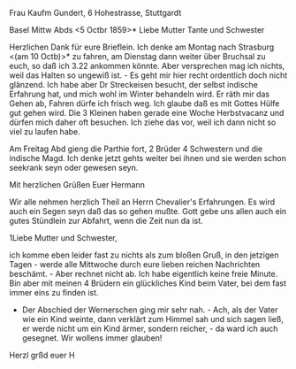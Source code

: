 Frau Kaufm Gundert, 6 Hohestrasse, Stuttgardt

 Basel Mittw Abds <5 Octbr 1859>*
Liebe Mutter Tante und Schwester

Herzlichen Dank für eure Brieflein. Ich denke am Montag nach Strasburg <(am 10 Octb)>* zu fahren, am Dienstag dann weiter über Bruchsal zu euch, so daß ich 3.22 ankommen könnte. Aber versprechen mag ich nichts, weil das Halten so ungewiß ist. - Es geht mir hier recht ordentlich doch nicht glänzend. Ich habe aber Dr Streckeisen besucht, der selbst indische Erfahrung hat, und mich wohl im Winter behandeln wird. Er räth mir das Gehen ab, Fahren dürfe ich frisch weg. Ich glaube daß es mit Gottes Hülfe gut gehen wird. 
Die 3 Kleinen haben gerade eine Woche Herbstvacanz und dürfen mich daher oft besuchen. Ich ziehe das vor, weil ich dann nicht so viel zu laufen habe.

Am Freitag Abd gieng die Parthie fort, 2 Brüder 4 Schwestern und die indische Magd. Ich denke jetzt gehts weiter bei ihnen und sie werden schon seekrank seyn oder gewesen seyn.

 Mit herzlichen Grüßen
 Euer Hermann

Wir alle nehmen herzlich Theil an Herrn Chevalier's Erfahrungen. Es wird auch ein Segen seyn daß das so gehen mußte. Gott gebe uns allen auch ein gutes Stündlein zur Abfahrt, wenn die Zeit nun da ist.



1Liebe Mutter und Schwester,

ich komme eben leider fast zu nichts als zum bloßen Gruß, in den jetzigen Tagen - werde alle Mittwoche durch eure lieben reichen Nachrichten beschämt. - Aber rechnet nicht ab. Ich habe eigentlich keine freie Minute. Bin aber mit meinen 4 Brüdern ein glückliches Kind beim Vater, bei dem fast immer eins zu finden ist.

- Der Abschied der Wernerschen ging mir sehr nah. - Ach, als der Vater wie ein Kind weinte, dann verklärt zum Himmel sah und sich sagen ließ, er werde nicht um ein Kind ärmer, sondern reicher, - da ward ich auch gesegnet. Wir wollens immer glauben!

 Herzl grßd euer H
